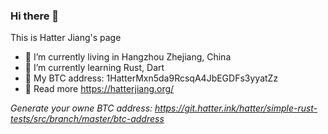 ### Hi there 👋

This is Hatter Jiang's page
- 🔭 I’m currently living in Hangzhou Zhejiang, China
- 🌱 I’m currently learning Rust, Dart
- 🏧 My BTC address: 1HatterMxn5da9RcsqA4JbEGDFs3yyatZz
- 👻 Read more https://hatterjiang.org/



_Generate your owne BTC address: https://git.hatter.ink/hatter/simple-rust-tests/src/branch/master/btc-address_
